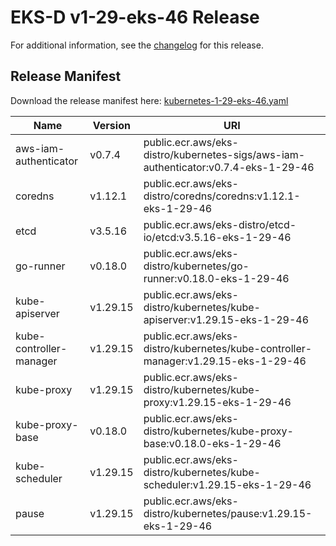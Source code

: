 # EKS-D v1-29-eks-46 Release

For additional information, see the [changelog](CHANGELOG-v1-29-eks-46.md) for this release.

## Release Manifest

Download the release manifest here: [kubernetes-1-29-eks-46.yaml](https://distro.eks.amazonaws.com/kubernetes-1-29/kubernetes-1-29-eks-46.yaml)

| Name | Version | URI |
|------|---------|-----|
| aws-iam-authenticator | v0.7.4 | public.ecr.aws/eks-distro/kubernetes-sigs/aws-iam-authenticator:v0.7.4-eks-1-29-46 |
| coredns | v1.12.1 | public.ecr.aws/eks-distro/coredns/coredns:v1.12.1-eks-1-29-46 |
| etcd | v3.5.16 | public.ecr.aws/eks-distro/etcd-io/etcd:v3.5.16-eks-1-29-46 |
| go-runner | v0.18.0 | public.ecr.aws/eks-distro/kubernetes/go-runner:v0.18.0-eks-1-29-46 |
| kube-apiserver | v1.29.15 | public.ecr.aws/eks-distro/kubernetes/kube-apiserver:v1.29.15-eks-1-29-46 |
| kube-controller-manager | v1.29.15 | public.ecr.aws/eks-distro/kubernetes/kube-controller-manager:v1.29.15-eks-1-29-46 |
| kube-proxy | v1.29.15 | public.ecr.aws/eks-distro/kubernetes/kube-proxy:v1.29.15-eks-1-29-46 |
| kube-proxy-base | v0.18.0 | public.ecr.aws/eks-distro/kubernetes/kube-proxy-base:v0.18.0-eks-1-29-46 |
| kube-scheduler | v1.29.15 | public.ecr.aws/eks-distro/kubernetes/kube-scheduler:v1.29.15-eks-1-29-46 |
| pause | v1.29.15 | public.ecr.aws/eks-distro/kubernetes/pause:v1.29.15-eks-1-29-46 |
